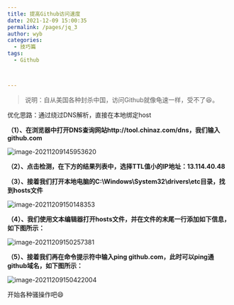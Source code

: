 ```yaml
---
title: 提高Github访问速度
date: 2021-12-09 15:00:35
permalink: /pages/jq_3
author: wyb
categories:
  - 技巧篇
tags:
  - Github



---
```


> 说明：自从美国各种封杀中国，访问Github就像龟速一样，受不了:satisfied:。

优化思路：通过绕过DNS解析，直接在本地绑定host

**（1）、在浏览器中打开DNS查询网站http://tool.chinaz.com/dns，我们输入github.com**

![image-20211209145953620](https://cdn.jsdelivr.net/gh/wyba/image_store/blog/image-20211209145953620.png)

**（2）、点击检测，在下方的结果列表中，选择TTL值小的IP地址：13.114.40.48**

**（3）、接着我们打开本地电脑的C:\Windows\System32\drivers\etc目录，找到hosts文件**

![image-20211209150148353](https://cdn.jsdelivr.net/gh/wyba/image_store/blog/image-20211209150148353.png)



**（4）、我们使用文本编辑器打开hosts文件，并在文件的末尾一行添加如下信息，如下图所示：**

![image-20211209150257381](https://cdn.jsdelivr.net/gh/wyba/image_store/blog/image-20211209150257381.png)

**（5）、接着我们再在命令提示符中输入ping github.com，此时可以ping通github域名，如下图所示：**

![image-20211209150422004](https://cdn.jsdelivr.net/gh/wyba/image_store/blog/image-20211209150422004.png)

开始各种骚操作吧:smile: